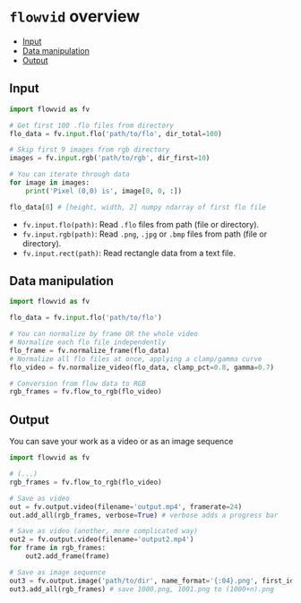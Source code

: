 # `flowvid` overview

* [Input](#input)
* [Data manipulation](#data-manipulation)
* [Output](#output)

## Input

```python
import flowvid as fv

# Get first 100 .flo files from directory
flo_data = fv.input.flo('path/to/flo', dir_total=100)

# Skip first 9 images from rgb directory
images = fv.input.rgb('path/to/rgb', dir_first=10)

# You can iterate through data
for image in images:
    print('Pixel (0,0) is', image[0, 0, :])

flo_data[0] # [height, width, 2] numpy ndarray of first flo file
```
* `fv.input.flo(path)`: Read `.flo` files from path (file or directory).
* `fv.input.rgb(path)`: Read `.png`, `.jpg` or `.bmp` files from path (file or directory).
* `fv.input.rect(path)`: Read rectangle data from a text file.

## Data manipulation

```python
import flowvid as fv

flo_data = fv.input.flo('path/to/flo')

# You can normalize by frame OR the whole video
# Normalize each flo file independently
flo_frame = fv.normalize_frame(flo_data)
# Normalize all flo files at once, applying a clamp/gamma curve
flo_video = fv.normalize_video(flo_data, clamp_pct=0.8, gamma=0.7)

# Conversion from flow data to RGB
rgb_frames = fv.flow_to_rgb(flo_video)
```

## Output

You can save your work as a video or as an image sequence

```python
import flowvid as fv

# (...)
rgb_frames = fv.flow_to_rgb(flo_video)

# Save as video
out = fv.output.video(filename='output.mp4', framerate=24)
out.add_all(rgb_frames, verbose=True) # verbose adds a progress bar

# Save as video (another, more complicated way)
out2 = fv.output.video(filename='output2.mp4')
for frame in rgb_frames:
    out2.add_frame(frame)

# Save as image sequence
out3 = fv.output.image('path/to/dir', name_format='{:04}.png', first_id=1000)
out3.add_all(rgb_frames) # save 1000.png, 1001.png to (1000+n).png
```